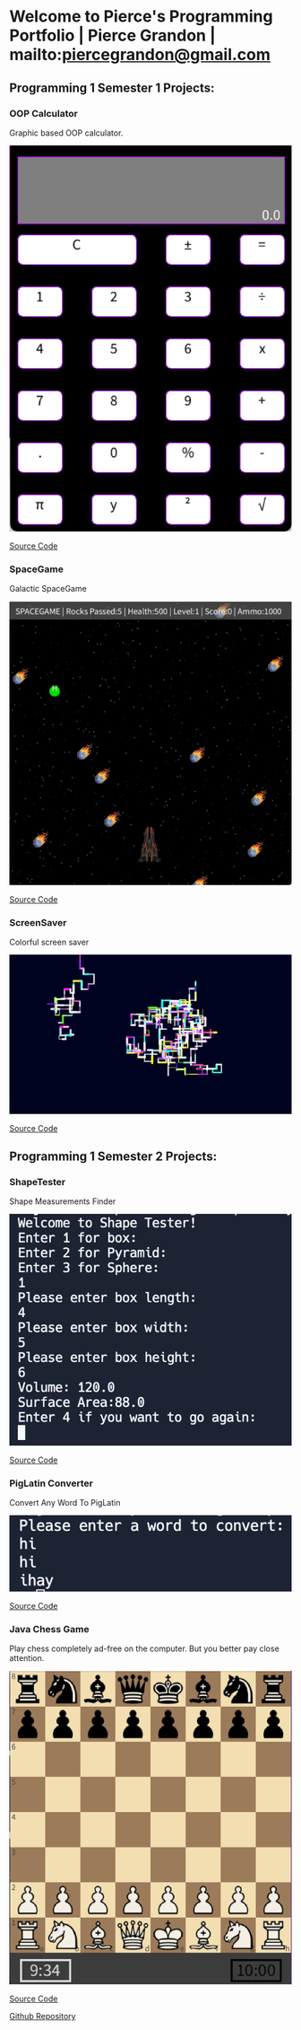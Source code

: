  # Welcome to Pierce's Programming Portfolio | Pierce Grandon | mailto:piercegrandon@gmail.com

 ## Programming 1 Semester 1 Projects:
 
 ### OOP Calculator
 Graphic based OOP calculator.
 
 ![Running Calculator](https://github.com/PierceASkyGle13/ProgrammingPortfolio/blob/main/images/calc.png?raw=true)
 
 [Source Code](https://github.com/PierceASkyGle13/ProgrammingPortfolio/tree/gh-pages/src/calc)
 
 ### SpaceGame
 Galactic SpaceGame
 
 ![Running SpaceGame](https://github.com/PierceASkyGle13/ProgrammingPortfolio/blob/gh-pages/images/Space.png?raw=true)
 
 [Source Code](https://github.com/PierceASkyGle13/ProgrammingPortfolio/tree/gh-pages/src/spacegame)
 
 ### ScreenSaver
 Colorful screen saver
 
 ![Running ScreenSaver](https://github.com/PierceASkyGle13/ProgrammingPortfolio/blob/gh-pages/images/ScreenSaver.png?raw=true)

 [Source Code](https://github.com/PierceASkyGle13/ProgrammingPortfolio/tree/gh-pages/src/screensaver)
 
 ## Programming 1 Semester 2 Projects:
 
### ShapeTester
Shape Measurements Finder

![Running ShapeTester](https://github.com/PierceASkyGle13/ProgrammingPortfolio/blob/gh-pages/images/Box.png?raw=true)

[Source Code](https://github.com/PierceASkyGle13/ProgrammingPortfolio/tree/gh-pages/src/ShapeTester)

### PigLatin Converter
Convert Any Word To PigLatin

![Running Converter](https://github.com/PierceASkyGle13/ProgrammingPortfolio/blob/gh-pages/images/PigLatin.png?raw=true)

[Source Code](https://github.com/PierceASkyGle13/ProgrammingPortfolio/tree/gh-pages/src/PigLatin)


### Java Chess Game
Play chess completely ad-free on the computer. But you better pay close attention.

![Running Chess Game](https://github.com/PierceASkyGle13/ProgrammingPortfolio/blob/gh-pages/images/chess.png?raw=true)

[Source Code](https://github.com/PierceASkyGle13/ProgrammingPortfolio/tree/gh-pages/src/Chess)

[Github Repository](https://github.com/jack125251/Java-Group---Chess)
